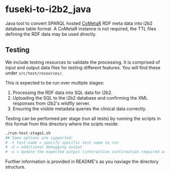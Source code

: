 # fuseki-to-i2b2_java

Java tool to convert SPARQL hosted [CoMetaR](https://github.com/dzl-dm/cometar) RDF meta data into i2b2 database table format. A CoMetaR instance is not required, the TTL files defining the RDF data may be used directly.


## Testing

We include testing resources to validate the processing. It is comprised of input and output data files for testing different features. You will find these under `src/test/resources/`.

This is expected to be run over multiple stages:  
1. Processing the RDF data into SQL data for i2b2.
1. Uploading the SQL to the i2b2 database and confirming the XML responses from i2b2's wildfly server.
1. Ensuring the visible metadata queries the clinical data correctly.

Testing can be performed per stage (run all tests) by running the scripts in this format from this directory where the scipts reside:
```sh
./run-test-stage1.sh
## Some options are supported:
# -t test-name = specify specific test name to run
# -d = additional debugging output
# -u = Update the expected output (interactive confirmation required at run-time)
```

Further information is provided in README's as you naviage the directory structure.

